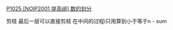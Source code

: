 [P1025 [NOIP2001 提高组] 数的划分](https://www.luogu.com.cn/problem/P1025)




剪枝
最后一层可以直接剪枝
在中间的过程i只用算到小于等于n - sum
